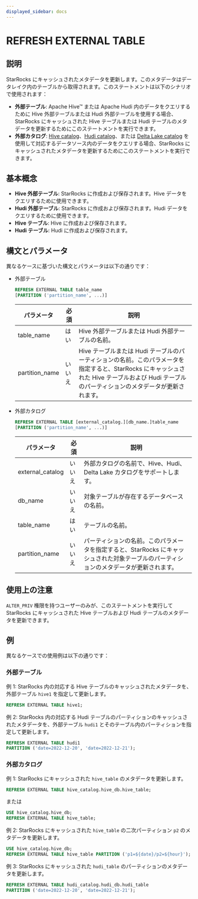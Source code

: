 ```yaml
---
displayed_sidebar: docs
---
```


# REFRESH EXTERNAL TABLE

## 説明

StarRocks にキャッシュされたメタデータを更新します。このメタデータはデータレイク内のテーブルから取得されます。このステートメントは以下のシナリオで使用されます：

- **外部テーブル**: Apache Hive™ または Apache Hudi 内のデータをクエリするために Hive 外部テーブルまたは Hudi 外部テーブルを使用する場合、StarRocks にキャッシュされた Hive テーブルまたは Hudi テーブルのメタデータを更新するためにこのステートメントを実行できます。
- **外部カタログ**: [Hive catalog](../../../data_source/catalog/hive_catalog.md)、[Hudi catalog](../../../data_source/catalog/hudi_catalog.md)、または [Delta Lake catalog](../../../data_source/catalog/deltalake_catalog.md) を使用して対応するデータソース内のデータをクエリする場合、StarRocks にキャッシュされたメタデータを更新するためにこのステートメントを実行できます。

## 基本概念

- **Hive 外部テーブル**: StarRocks に作成および保存されます。Hive データをクエリするために使用できます。
- **Hudi 外部テーブル**: StarRocks に作成および保存されます。Hudi データをクエリするために使用できます。
- **Hive テーブル**: Hive に作成および保存されます。
- **Hudi テーブル**: Hudi に作成および保存されます。

## 構文とパラメータ

異なるケースに基づいた構文とパラメータは以下の通りです：

- 外部テーブル

    ```SQL
    REFRESH EXTERNAL TABLE table_name 
    [PARTITION ('partition_name', ...)]
    ```

    | **パラメータ**  | **必須** | **説明**                                              |
    | -------------- | ------------ | ------------------------------------------------------------ |
    | table_name     | はい          | Hive 外部テーブルまたは Hudi 外部テーブルの名前。    |
    | partition_name | いいえ           | Hive テーブルまたは Hudi テーブルのパーティションの名前。このパラメータを指定すると、StarRocks にキャッシュされた Hive テーブルおよび Hudi テーブルのパーティションのメタデータが更新されます。 |

- 外部カタログ

    ```SQL
    REFRESH EXTERNAL TABLE [external_catalog.][db_name.]table_name
    [PARTITION ('partition_name', ...)]
    ```

    | **パラメータ**    | **必須** | **説明**                                              |
    | ---------------- | ------------ | ------------------------------------------------------------ |
    | external_catalog | いいえ           | 外部カタログの名前で、Hive、Hudi、Delta Lake カタログをサポートします。                  |
    | db_name          | いいえ           | 対象テーブルが存在するデータベースの名前。 |
    | table_name       | はい          | テーブルの名前。                    |
    | partition_name   | いいえ           | パーティションの名前。このパラメータを指定すると、StarRocks にキャッシュされた対象テーブルのパーティションのメタデータが更新されます。 |

## 使用上の注意

`ALTER_PRIV` 権限を持つユーザーのみが、このステートメントを実行して StarRocks にキャッシュされた Hive テーブルおよび Hudi テーブルのメタデータを更新できます。

## 例

異なるケースでの使用例は以下の通りです：

### 外部テーブル

例 1: StarRocks 内の対応する Hive テーブルのキャッシュされたメタデータを、外部テーブル `hive1` を指定して更新します。

```SQL
REFRESH EXTERNAL TABLE hive1;
```

例 2: StarRocks 内の対応する Hudi テーブルのパーティションのキャッシュされたメタデータを、外部テーブル `hudi1` とそのテーブル内のパーティションを指定して更新します。

```SQL
REFRESH EXTERNAL TABLE hudi1
PARTITION ('date=2022-12-20', 'date=2022-12-21');
```

### 外部カタログ

例 1: StarRocks にキャッシュされた `hive_table` のメタデータを更新します。

```SQL
REFRESH EXTERNAL TABLE hive_catalog.hive_db.hive_table;
```

または

```SQL
USE hive_catalog.hive_db;
REFRESH EXTERNAL TABLE hive_table;
```

例 2: StarRocks にキャッシュされた `hive_table` の二次パーティション `p2` のメタデータを更新します。

```SQL
USE hive_catalog.hive_db;
REFRESH EXTERNAL TABLE hive_table PARTITION ('p1=${date}/p2=${hour}');
```

例 3: StarRocks にキャッシュされた `hudi_table` のパーティションのメタデータを更新します。

```SQL
REFRESH EXTERNAL TABLE hudi_catalog.hudi_db.hudi_table
PARTITION ('date=2022-12-20', 'date=2022-12-21');
```